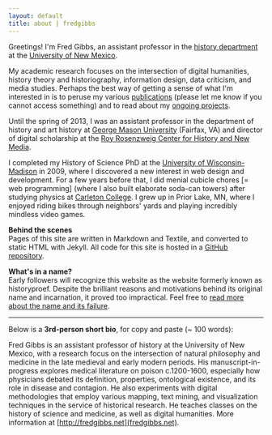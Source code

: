 ```yaml
---
layout: default
title: about | fredgibbs
---
```


Greetings! I'm Fred Gibbs, an assistant professor in the [history department](http://www.unm.edu/~hist/) at the [University of New Mexico](http://unm.edu). 

My academic research focuses on the intersection of digital humanities, history theory and historiography, information design, data criticism, and media studies. Perhaps the best way of getting a sense of what I'm interested in is to peruse my various [publications](../publications) (please let me know if you cannot access something) and to read about my [ongoing projects](../projects). 

Until the spring of 2013, I was an assistant professor in the department of history and art history at [George Mason University](http:///gmu.edu) (Fairfax, VA) and director of digital scholarship at the [Roy Rosenzweig Center for History and New Media](http://chnm.gmu.edu).

I completed my History of Science PhD at the [University of Wisconsin-Madison](http://wisc.edu) in 2009, where I discovered a new interest in web design and development. For a few years before that, I did menial cubicle chores \[= web programming] (where I also built elaborate soda-can towers) after studying physics at [Carleton College](http://www.carleton.edu). I grew up in Prior Lake, MN, where I enjoyed riding bikes through neighbors' yards and playing incredibly mindless video games.


**Behind the scenes**<br>
Pages of this site are written in Markdown and Textile, and converted to static HTML with Jekyll. All code for this site is hosted in a [GitHub repository](https://github.com/fredgibbs/fredgibbs.github.io).

**What's in a name?**<br>
Early followers will recognize this website as the website formerly known as historyproef. Despite the brilliant reasons and motivations behind its original name and incarnation, it proved too impractical. Feel free to [read more about the name and its failure](../posts/why-historyproef-had-to-die/ "why historyproef had to die").

---

Below is a **3rd-person short bio**, for copy and paste (~ 100 words):

Fred Gibbs is an assistant professor of history at the University of New Mexico, with a research focus on the intersection of natural philosophy and medicine in the late medieval and early modern periods. His manuscript-in-progress explores medical literature on poison c.1200-1600, especially how physicians debated its definition, properties, ontological existence, and its role in disease and contagion. He also experiments with digital methodologies that employ various mapping, text mining, and visualization techniques in the service of historical research. He teaches classes on the history of science and medicine, as well as digital humanities. More information at [http://fredgibbs.net](fredgibbs.net).